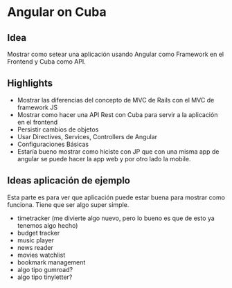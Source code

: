 # Angular on Cuba
## Idea
Mostrar como setear una aplicación usando Angular como Framework en el Frontend y Cuba como API.

## Highlights
- Mostrar las diferencias del concepto de MVC de Rails con el MVC de framework JS
- Mostrar como hacer una API Rest con Cuba para servir a la aplicación en el frontend
- Persistir cambios de objetos
- Usar Directives, Services, Controllers de Angular
- Configuraciones Básicas
- Estaría bueno mostrar como hiciste con JP que con una misma app de angular se puede hacer la app web y por otro lado la mobile.

## Ideas aplicación de ejemplo
Esta parte es para ver que aplicación puede estar buena para mostrar como funciona. Tiene que ser algo super simple.
- timetracker (me divierte algo nuevo, pero lo bueno es que de esto ya tenemos algo hecho)
- budget tracker
- music player
- news reader
- movies watchlist
- bookmark management
- algo tipo gumroad?
- algo tipo tinyletter?
